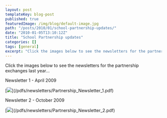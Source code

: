 ```yaml
---
layout: post
templateKey: blog-post
published: true
featuredImage: /img/blog/default-image.jpg
path: "/posts/2010/01/school-partnership-updates/"
date: "2010-01-05T13:10:12Z"
title: "School Partnership updates"
categories: []
tags: [general]
excerpt: "Click the images below to see the newsletters for the partnership exchanges last year...Newsletter ..."
---
```


Click the images below to see the newsletters for the partnership exchanges last year...

Newsletter 1 - April 2009

[![](https://www.landirani.org/image_library/news/full_size/4b4361606621dnewsletter_1.pdf_(page_1_of_6).jpg)](/pdfs/newsletters/Partnership_Newsletter_1.pdf)

Newsletter 2 - October 2009

[![](https://www.landirani.org/image_library/news/full_size/4b435efad737fnewsletter_2.pdf_(page_1_of_7).jpg)](/pdfs/newsletters/Partnership_Newsletter_2.pdf)